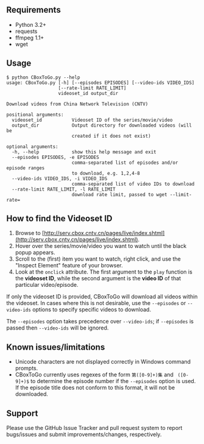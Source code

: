 ## Requirements

* Python 3.2+
* requests
* ffmpeg 1.1+
* wget

## Usage

```
$ python CBoxToGo.py --help
usage: CBoxToGo.py [-h] [--episodes EPISODES] [--video-ids VIDEO_IDS]
                   [--rate-limit RATE_LIMIT]
                   videoset_id output_dir

Download videos from China Network Television (CNTV)

positional arguments:
  videoset_id           Videoset ID of the series/movie/video
  output_dir            Output directory for downloaded videos (will be
                        created if it does not exist)

optional arguments:
  -h, --help            show this help message and exit
  --episodes EPISODES, -e EPISODES
                        comma-separated list of episodes and/or episode ranges
                        to download, e.g. 1,2,4-8
  --video-ids VIDEO_IDS, -i VIDEO_IDS
                        comma-separated list of video IDs to download
  --rate-limit RATE_LIMIT, -l RATE_LIMIT
                        download rate limit, passed to wget --limit-rate=
```

## How to find the Videoset ID

1. Browse to [http://serv.cbox.cntv.cn/pages/live/index.shtml](http://serv.cbox.cntv.cn/pages/live/index.shtml).
2. Hover over the series/movie/video you want to watch until the black popup appears.
3. Scroll to the (first) item you want to watch, right click, and use the "Inspect Element" feature of your browser.
4. Look at the `onclick` attribute. The first argument to the `play` function is the **videoset ID**, while the second argument is the **video ID** of that particular video/episode.

If only the videoset ID is provided, CBoxToGo will download all videos within the videoset. In cases where this is not desirable, use the `--episodes` or `--video-ids` options to specify specific videos to download.

The `--episodes` option takes precedence over `--video-ids`; if `--episodes` is passed then `--video-ids` will be ignored.

## Known issues/limitations

* Unicode characters are not displayed correctly in Windows command prompts.
* CBoxToGo currently uses regexes of the form `第([0-9]+)集` and ` ([0-9]+)$` to determine the episode number if the `--episodes` option is used. If the episode title does not conform to this format, it will not be downloaded.

## Support

Please use the GitHub Issue Tracker and pull request system to report bugs/issues and submit improvements/changes, respectively.  

